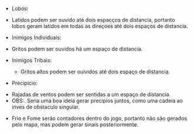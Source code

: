 * Lobos:
 - Latidos podem ser ouvido até dois espacços de distancia, portanto lobos geram latidos em todas as direçoes até dois espaços de distancia.
 
* Inimigos Individuais: 
 - Gritos podem ser ouvidos há um espaço de distancia. 
 
* Inimigos Tribais:
  - Gritos altos podem ser ouividos até dois espaço de distancia.

* Precipício:
 - Rajadas de ventos podem ser sentidas a um espaço de distancia.
 - OBS:. Seria uma boa ideia gerar precipios juntos, como uma cadeia ao inves de obstaculo singular.
  
* Frio e Fome serão contadores dentro do jogo, portanto não são gerados pelo mapa, mas podem gerar sinais posteriormente. 
